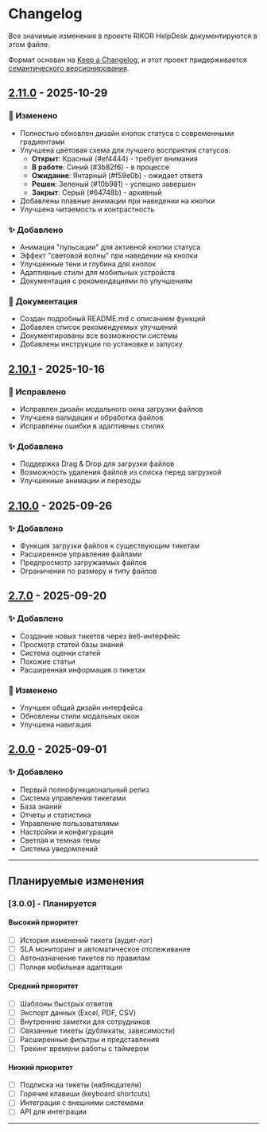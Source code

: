 # Changelog

Все значимые изменения в проекте RIKOR HelpDesk документируются в этом файле.

Формат основан на [Keep a Changelog](https://keepachangelog.com/ru/1.0.0/),
и этот проект придерживается [семантического версионирования](https://semver.org/lang/ru/).

## [2.11.0] - 2025-10-29

### 🎨 Изменено
- Полностью обновлен дизайн кнопок статуса с современными градиентами
- Улучшена цветовая схема для лучшего восприятия статусов:
  - **Открыт**: Красный (#ef4444) - требует внимания
  - **В работе**: Синий (#3b82f6) - в процессе
  - **Ожидание**: Янтарный (#f59e0b) - ожидает ответа
  - **Решен**: Зеленый (#10b981) - успешно завершен
  - **Закрыт**: Серый (#64748b) - архивный
- Добавлены плавные анимации при наведении на кнопки
- Улучшена читаемость и контрастность

### ✨ Добавлено
- Анимация "пульсации" для активной кнопки статуса
- Эффект "световой волны" при наведении на кнопки
- Улучшенные тени и глубина для кнопок
- Адаптивные стили для мобильных устройств
- Документация с рекомендациями по улучшениям

### 📝 Документация
- Создан подробный README.md с описанием функций
- Добавлен список рекомендуемых улучшений
- Документированы все возможности системы
- Добавлены инструкции по установке и запуску

## [2.10.1] - 2025-10-16

### 🐛 Исправлено
- Исправлен дизайн модального окна загрузки файлов
- Улучшена валидация и обработка файлов
- Исправлены ошибки в адаптивных стилях

### ✨ Добавлено
- Поддержка Drag & Drop для загрузки файлов
- Возможность удаления файлов из списка перед загрузкой
- Улучшенные анимации и переходы

## [2.10.0] - 2025-09-26

### ✨ Добавлено
- Функция загрузки файлов к существующим тикетам
- Расширенное управление файлами
- Предпросмотр загружаемых файлов
- Ограничения по размеру и типу файлов

## [2.7.0] - 2025-09-20

### ✨ Добавлено
- Создание новых тикетов через веб-интерфейс
- Просмотр статей базы знаний
- Система оценки статей
- Похожие статьи
- Расширенная информация о тикетах

### 🎨 Изменено
- Улучшен общий дизайн интерфейса
- Обновлены стили модальных окон
- Улучшена навигация

## [2.0.0] - 2025-09-01

### ✨ Добавлено
- Первый полнофункциональный релиз
- Система управления тикетами
- База знаний
- Отчеты и статистика
- Управление пользователями
- Настройки и конфигурация
- Светлая и темная темы
- Система уведомлений

---

## Планируемые изменения

### [3.0.0] - Планируется

#### Высокий приоритет
- [ ] История изменений тикета (аудит-лог)
- [ ] SLA мониторинг и автоматическое отслеживание
- [ ] Автоназначение тикетов по правилам
- [ ] Полная мобильная адаптация

#### Средний приоритет
- [ ] Шаблоны быстрых ответов
- [ ] Экспорт данных (Excel, PDF, CSV)
- [ ] Внутренние заметки для сотрудников
- [ ] Связанные тикеты (дубликаты, зависимости)
- [ ] Расширенные фильтры и представления
- [ ] Трекинг времени работы с таймером

#### Низкий приоритет
- [ ] Подписка на тикеты (наблюдатели)
- [ ] Горячие клавиши (keyboard shortcuts)
- [ ] Интеграция с внешними системами
- [ ] API для интеграции

---

[2.11.0]: https://github.com/yourusername/rikor-helpdesk/compare/v2.10.1...v2.11.0
[2.10.1]: https://github.com/yourusername/rikor-helpdesk/compare/v2.10.0...v2.10.1
[2.10.0]: https://github.com/yourusername/rikor-helpdesk/compare/v2.7.0...v2.10.0
[2.7.0]: https://github.com/yourusername/rikor-helpdesk/compare/v2.0.0...v2.7.0
[2.0.0]: https://github.com/yourusername/rikor-helpdesk/releases/tag/v2.0.0
